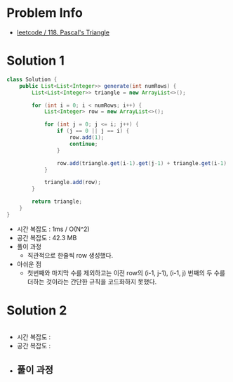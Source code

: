 # Problem Info

- [leetcode / 118. Pascal's Triangle](https://leetcode.com/problems/pascals-triangle/description/)

# Solution 1

```java
class Solution {
    public List<List<Integer>> generate(int numRows) {
        List<List<Integer>> triangle = new ArrayList<>();

        for (int i = 0; i < numRows; i++) {
            List<Integer> row = new ArrayList<>();

            for (int j = 0; j <= i; j++) {
                if (j == 0 || j == i) {
                    row.add(1);
                    continue;
                }

                row.add(triangle.get(i-1).get(j-1) + triangle.get(i-1).get(j));
            }

            triangle.add(row);
        }

        return triangle;
    }
}
```

- 시간 복잡도 : 1ms / O(N^2)
- 공간 복잡도 : 42.3 MB
- 풀이 과정
  - 직관적으로 한줄씩 row 생성했다. 
- 아쉬운 점
  - 첫번째와 마지막 수를 제외하고는 이전 row의 (i-1, j-1), (i-1, j) 번째의 두 수를 더하는 것이라는 간단한 규칙을 코드화하지 못했다. 

# Solution 2

```java

```

- 시간 복잡도 :
- 공간 복잡도 :
- 풀이 과정
  - 
